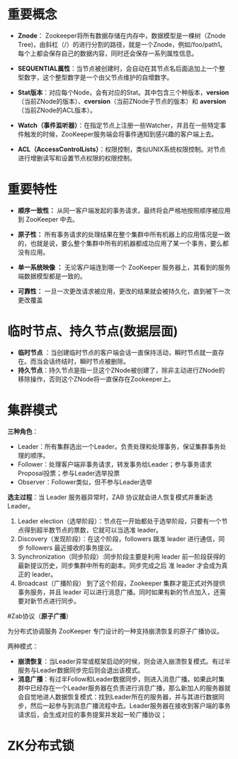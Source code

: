 



# 重要概念

- **Znode**： Zookeeper将所有数据存储在内存中，数据模型是一棵树（Znode Tree)，由斜杠（/）的进行分割的路径，就是一个Znode，例如/foo/path1。每个上都会保存自己的数据内容，同时还会保存一系列属性信息。

- **SEQUENTIAL属性**：当节点被创建时，会自动在其节点名后面追加上一个整型数字，这个整型数字是一个由父节点维护的自增数字。

- **Stat版本**：对应每个Node，会有对应的Stat。其中包含三个种版本，**version**（当前ZNode的版本）、**cversion**（当前ZNode子节点的版本）和 **aversion**（当前ZNode的ACL版本）。

- **Watch（事件监听器）**：在指定节点上注册一些Watcher，并且在一些特定事件触发的时候，ZooKeeper服务端会将事件通知到感兴趣的客户端上去。
- **ACL（AccessControlLists）**：权限控制，类似UNIX系统权限控制。对节点进行增删读写和设置节点权限的权限控制。



# 重要特性

- **顺序一致性：** 从同一客户端发起的事务请求，最终将会严格地按照顺序被应用到 ZooKeeper 中去。

- **原子性：** 所有事务请求的处理结果在整个集群中所有机器上的应用情况是一致的，也就是说，要么整个集群中所有的机器都成功应用了某一个事务，要么都没有应用。

- **单一系统映像 ：** 无论客户端连到哪一个 ZooKeeper 服务器上，其看到的服务端数据模型都是一致的。

- **可靠性：** 一旦一次更改请求被应用，更改的结果就会被持久化，直到被下一次更改覆盖



# 临时节点、持久节点(数据层面)

- **临时节点** ：当创建临时节点的客户端会话一直保持活动，瞬时节点就一直存在。而当会话终结时，瞬时节点被删除。
- **持久节点**：持久节点是指一旦这个ZNode被创建了，除非主动进行ZNode的移除操作，否则这个ZNode将一直保存在Zookeeper上。



# 集群模式

**三种角色**：

- Leader：所有集群选出一个Leader。负责处理和处理事务，保证集群事务处理的顺序。
- Follower：处理客户端非事务请求，转发事务给Leader；参与事务请求Proposal投票；参与Leader选举投票
- Observer：Follower类似，但不参与Leader选举



**选主过程**：当 Leader 服务器异常时，ZAB 协议就会进人恢复模式并重新选Leader。

1. Leader election（选举阶段）：节点在一开始都处于选举阶段，只要有一个节点得到超半数节点的票数，它就可以当选准 leader。
2. Discovery（发现阶段）：在这个阶段，followers 跟准 leader 进行通信，同步 followers 最近接收的事务提议。
3. Synchronization（同步阶段）:同步阶段主要是利用 leader 前一阶段获得的最新提议历史，同步集群中所有的副本。同步完成之后 准 leader 才会成为真正的 leader。
4. Broadcast（广播阶段） 到了这个阶段，Zookeeper 集群才能正式对外提供事务服务，并且 leader 可以进行消息广播。同时如果有新的节点加入，还需要对新节点进行同步。



#Zab协议（**原子广播**）

为分布式协调服务 ZooKeeper 专门设计的一种支持崩溃恢复的原子广播协议。

两种模式：

- **崩溃恢复**：当Leader异常或框架启动的时候，则会进入崩溃恢复模式。有过半服务与Leader数据同步完后则会退出该模式。
- **消息广播**：有过半Follow和Leader数据同步，则进入消息广播。如果此时集群中已经存在一个Leader服务器在负责进行消息广播，那么新加人的服务器就会自觉地进人数据恢复模式：找到Leader所在的服务器，并与其进行数据同步，然后一起参与到消息广播流程中去。Leader服务器在接收到客户端的事务请求后，会生成对应的事务提案并发起一轮广播协议；



# ZK分布式锁

